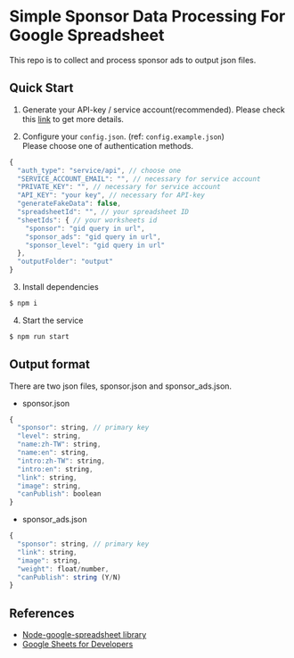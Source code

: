 # Simple Sponsor Data Processing For Google Spreadsheet

This repo is to collect and process sponsor ads to output json files.

## Quick Start
1. Generate your API-key / service account(recommended). Please check this [link](https://theoephraim.github.io/node-google-spreadsheet/#/getting-started/authentication) to get more details.

2. Configure your `config.json`. (ref: `config.example.json`)  
Please choose one of authentication methods.
```js
{
  "auth_type": "service/api", // choose one
  "SERVICE_ACCOUNT_EMAIL": "", // necessary for service account
  "PRIVATE_KEY": "", // necessary for service account
  "API_KEY": "your key", // necessary for API-key
  "generateFakeData": false,
  "spreadsheetId": "", // your spreadsheet ID
  "sheetIds": { // your worksheets id
    "sponsor": "gid query in url",
    "sponsor_ads": "gid query in url",
    "sponsor_level": "gid query in url"
  },
  "outputFolder": "output"
}
``` 
3. Install dependencies  
```bash
$ npm i
```
4. Start the service
```bash
$ npm run start
```

## Output format
There are two json files, sponsor.json and sponsor_ads.json.  
* sponsor.json
```javascript
{
  "sponsor": string, // primary key
  "level": string,
  "name:zh-TW": string,
  "name:en": string,
  "intro:zh-TW": string,
  "intro:en": string,
  "link": string,
  "image": string,
  "canPublish": boolean
}
```
* sponsor_ads.json
```javascript
{
  "sponsor": string, // primary key
  "link": string,
  "image": string,
  "weight": float/number,
  "canPublish": string (Y/N)
}
```

## References
- [Node-google-spreadsheet library](https://theoephraim.github.io/node-google-spreadsheet)
- [Google Sheets for Developers](https://developers.google.com/sheets/api)
